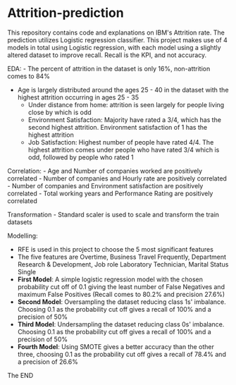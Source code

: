 # Attrition-prediction
This repository contains code and explanations on IBM's Attrition rate. The prediction utilizes Logistic regression classifier.
This project makes use of 4 models in total using Logistic regression, with each model using a slightly altered dataset to improve recall.
Recall is the KPI, and not accuracy.

EDA:
	- The percent of attrition in the dataset is only 16%, non-attrition comes to 84% 
  - Age is largely distributed around the ages 25 - 40 in the dataset with the highest attrition occurring in ages 25 - 35
	- Under distance from home: attrition is seen largely for people living close by which is odd
	- Environment Satisfaction: Majority have rated a 3/4, which has the second highest attrition. Environment satisfaction of 1 has the highest attrition
	- Job Satisfaction: Highest number of people have rated 4/4. The highest attrition comes under people who have rated 3/4 which is odd, followed by people who rated 1
  
  
Correlation: 
	- Age and Number of companies worked are positively correlated
	- Number of companies and Hourly rate are positively correlated
	- Number of companies and Environment satisfaction are positively correlated
	- Total working years and Performance Rating are positively correlated

Transformation
	- Standard scaler is used to scale and transform the train datasets
  
  Modelling:
  - RFE is used in this project to choose the 5 most significant features
  - The five features are Overtime, Business Travel Frequently, Department Research & Development, Job role Laboratory Technician, Marital Status Single
  - **First Model**: A simple logistic regression model with the chosen probability cut off of 0.1 giving the least number of False Negatives and maximum False Positives (Recall comes to 80.2% and precision 27.6%)
  - **Second Model**: Oversampling the dataset reducing class 1s' imbalance. Choosing 0.1 as the probability cut off gives a recall of 100% and a precision of 50%
  - **Third Model**: Undersampling the dataset reducing class 0s' imbalance. Choosing 0.1 as the probability cut off gives a recall of 100% and a precision of 50%
  - **Fourth Model**: Using SMOTE gives a better accuracy than the other three, choosing 0.1 as the probability cut off gives a recall of 78.4% and a precision of 26.6%

The END

  





